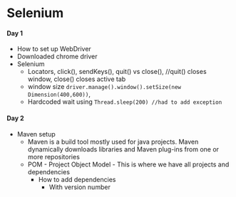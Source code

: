 # Selenium

#### Day 1

- How to set up WebDriver 
- Downloaded chrome driver
- Selenium
  - Locators, click(), sendKeys(), quit() vs close(), //quit() closes window, close() closes active tab
  - window size `driver.manage().window().setSize(new Dimension(400,600))`,
  - Hardcoded wait using `Thread.sleep(200) //had to add exception`


#### Day 2
- Maven setup
  - Maven is a build tool mostly used for java projects. Maven dynamically downloads libraries and Maven plug-ins from one or more repositories
  - POM - Project Object Model - This is where we have all projects and dependencies
    - How to add dependencies
      - With version number
  